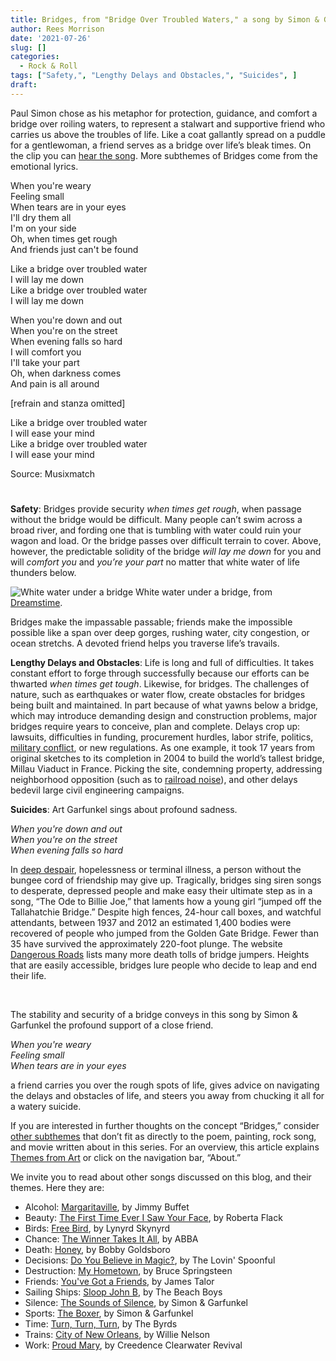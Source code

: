 ```yaml
---
title: Bridges, from "Bridge Over Troubled Waters," a song by Simon & Garfunkel
author: Rees Morrison
date: '2021-07-26'
slug: []
categories:
  - Rock & Roll
tags: ["Safety,", "Lengthy Delays and Obstacles,", "Suicides", ]
draft:
---
```


Paul Simon chose as his metaphor for protection, guidance, and comfort a bridge over roiling waters, to represent a stalwart and supportive friend who carries us above the troubles of life.  Like a coat gallantly spread on a puddle for a gentlewoman, a friend serves as a bridge over life’s bleak times.  On the clip you can [hear the song](https://www.youtube.com/watch?v=4G-YQA_bsOU).  More subthemes of Bridges come from the emotional lyrics.

<!--more-->

When you're weary  
Feeling small  
When tears are in your eyes  
I'll dry them all  
I'm on your side  
Oh, when times get rough  
And friends just can't be found

Like a bridge over troubled water  
I will lay me down  
Like a bridge over troubled water  
I will lay me down  

When you're down and out  
When you're on the street  
When evening falls so hard  
I will comfort you  
I'll take your part  
Oh, when darkness comes  
And pain is all around  

[refrain and stanza omitted]

Like a bridge over troubled water  
I will ease your mind  
Like a bridge over troubled water  
I will ease your mind

Source: Musixmatch

# <poem lyric end>

**Safety**:  Bridges provide security *when times get rough*, when passage without the bridge would be difficult.  Many people can’t swim across a broad river, and fording one that is tumbling with water could ruin your wagon and load.  Or the bridge passes over difficult terrain to cover.  Above, however, the predictable solidity of the bridge *will lay me down* for you and will *comfort you* and *you’re your part* no matter that white water of life thunders below.  

![White water under a bridge](/media/BridgesTroubled.jpg) White water under a bridge, from [Dreamstime](https://www.dreamstime.com/stock-photo-bridge-over-troubled-water-above-class-rapids-niagara-river-image71383127).

Bridges make the impassable passable; friends make the impossible possible like a span over deep gorges, rushing water, city congestion, or ocean stretchs.   A devoted friend helps you traverse life’s travails.

**Lengthy Delays and Obstacles**:  Life is long and full of difficulties.  It takes constant effort to forge through successfully because our efforts can be thwarted *when times get tough*.  Likewise, for bridges.  The challenges of nature, such as earthquakes or water flow, create obstacles for bridges being built and maintained.  In part because of what yawns below a bridge, which may introduce demanding design and construction problems, major bridges require years to conceive, plan and complete.  Delays crop up: lawsuits, difficulties in funding, procurement hurdles, labor strife, politics, [military conflict](https://themesfromart.com/post/2021-07-26-bridges-the-concord-hymn-a-poem-by-ralph-waldo-emerson/bridgesconcord/), or new regulations.  As one example, it took 17 years from original sketches to its completion in 2004 to build the world’s tallest bridge, Millau Viaduct in France.  Picking the site, condemning property, addressing neighborhood opposition (such as to [railroad noise](https://themesfromart.com/post/2021-07-26-bridges-from-the-railway-bridge-at-argenteuill-a-painting-by-claude-monet/bridgesmonet/)), and other delays bedevil large civil engineering campaigns.  

**Suicides**:   Art Garfunkel sings about profound sadness.  

*When you're down and out*  
*When you're on the street*  
*When evening falls so hard*  

In [deep despair](https://themesfromart.com/post/2021-07-26-bridges-from-the-bridge-over-the-river-kwai-a-movie-by-david-lean/bridgeskwai/), hopelessness or terminal illness, a person without the bungee cord of friendship may give up.  Tragically, bridges sing siren songs to desperate, depressed people and make easy their ultimate step as in a song, “The Ode to Billie Joe,” that laments how a young girl “jumped off the Tallahatchie Bridge.”  Despite high fences, 24-hour call boxes, and watchful attendants, between 1937 and 2012 an estimated 1,400 bodies were recovered of people who jumped from the Golden Gate Bridge.  Fewer than 35 have survived the approximately 220-foot plunge.   The website [Dangerous Roads](https://www.dangerousroads.org/around-the-world/statistics-and-facts/6117-suicide-bridges.html) lists many more death tolls of bridge jumpers.  Heights that are easily accessible, bridges lure people who decide to leap and end their life.

&nbsp;

The stability and security of a bridge conveys in this song by Simon & Garfunkel the profound support of a close friend. 

*When you're weary*  
*Feeling small*    
*When tears are in your eyes*

a friend carries you over the rough spots of life, gives advice on navigating the delays and obstacles of life, and steers you away from chucking it all for a watery suicide.

If you are interested in further thoughts on the concept “Bridges,” consider [other subthemes](https://themesfromart.com/post/2021-07-26-bridges-additional-subthemes/bridgesaddl/) that don’t fit as directly to the poem, painting, rock song, and movie written about in this series.  For an overview, this article explains [Themes from Art](http://bit.ly/3sRXopI) or click on the navigation bar, “About.”

We invite you to read about other songs discussed on this blog, and their themes.  Here they are: 

* Alcohol: [Margaritaville](https://themesfromart.com/post/2021-02-01-alcohol-margaritaville-buffet/alcoholmargarita/), by Jimmy Buffet
* Beauty: [The First Time Ever I Saw Your Face](https://themesfromart.com/post/2021-04-21-beautyflack/beautyflack/), by Roberta Flack
* Birds: [Free Bird]( https://themesfromart.com/post/2021-06-07-birds-free-bird-a-song-by-lynyrd-skynyrd/birdsfreebird/), by Lynyrd Skynyrd
* Chance: [The Winner Takes It All](https://themesfromart.com/post/2021-03-14-chancechurch/chancechurch/), by ABBA
* Death: [Honey](https://themesfromart.com/post/2021-05-03-death-from-honey-sung-by-bobby-goldsboro/deathhoney/), by Bobby Goldsboro
* Decisions: [Do You Believe in Magic?](https://themesfromart.com/post/2021-02-08-decisions-from-do-you-believe-in-magic-a-song-by-the-lovin-spoonful/decisionsmagicspoonful/), by The Lovin' Spoonful
* Destruction:	[My Hometown](https://themesfromart.com/post/2021-02-18-destruction-from-my-hometown-a-rock-ballad-by-bruce-springsteen/destructhometown/), by Bruce Springsteen
* Friends: [You've Got a Friends](https://themesfromart.com/post/2021-06-20-friends-you-ve-got-a-friend-a-song-by-carol-king-sung-by-james-taylor/friendstaylor/), by James Talor
* Sailing Ships: [Sloop John B](https://themesfromart.com/post/2021-06-27-sailingships-from-sloop-john-b-a-rock-song-by-the-beach-boys/sailingshipsjohnb/), by The Beach Boys
* Silence: [The Sounds of Silence](https://themesfromart.com/post/2021-04-08-silencesounds/silencesounds/), by Simon & Garfunkel
* Sports: [The Boxer](https://themesfromart.com/post/2021-07-12-sports-from-the-boxer-a-song-by-simon-garfunkel/sportsboxer/), by Simon & Garfunkel
* Time:	[Turn, Turn, Turn](https://themesfromart.com/post/2021-03-08-time-from-turn-turn-turn-by-the-byrds/timeturnturn/), by The Byrds
* Trains: [City of New Orleans](https://themesfromart.com/post/2021-05-10-trainsorleans/trainsorleans/), by Willie Nelson
* Work:	 [Proud Mary](https://themesfromart.com/post/2021-02-26-workproud/workproud/), by Creedence Clearwater Revival
